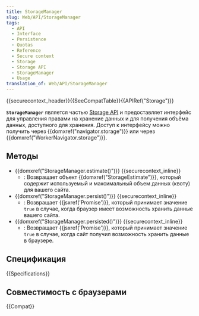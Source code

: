 ```yaml
---
title: StorageManager
slug: Web/API/StorageManager
tags:
  - API
  - Interface
  - Persistence
  - Quotas
  - Reference
  - Secure context
  - Storage
  - Storage API
  - StorageManager
  - Usage
translation_of: Web/API/StorageManager
---
```

{{securecontext_header}}{{SeeCompatTable}}{{APIRef("Storage")}}

**`StorageManager`** является частью [Storage API](/ru/docs/Web/API/Storage_API) и предоставляет интерфейс для управления правами на хранение данных и для получения объёма данных, доступного для хранения. Доступ к интерфейсу можно получить через {{domxref("navigator.storage")}} или через {{domxref("WorkerNavigator.storage")}}.

## Методы

- {{domxref("StorageManager.estimate()")}} {{securecontext_inline}}
  - : Возвращает объект {{domxref("StorageEstimate")}}, который содержит используемый и максимальный объем данных (квоту) для вашего сайта.
- {{domxref("StorageManager.persist()")}} {{securecontext_inline}}
  - : Возвращает {{jsxref('Promise')}}, который принимает значение `true` в случае, когда браузер имеет возможность хранить данные вашего сайта.
- {{domxref("StorageManager.persisted()")}} {{securecontext_inline}}
  - : Возвращает {{jsxref('Promise')}}, который принимает значение `true` в случае, когда сайт получил возможность хранить данные в браузере.

## Спецификация

{{Specifications}}

## Совместимость с браузерами

{{Compat}}
